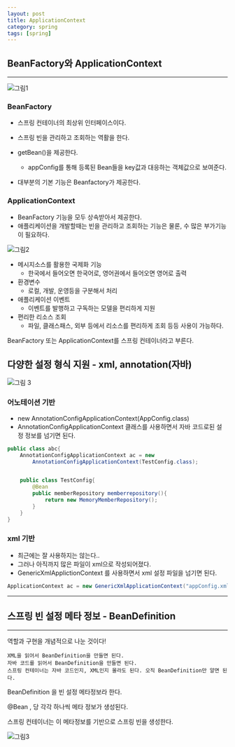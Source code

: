 ```yaml
---
layout: post
title: ApplicationContext
category: spring
tags: [spring]
---
```

## BeanFactory와 ApplicationContext
---
![그림1](https://itphutran.com/wp-content/uploads/2017/04/applicationcontext.jpg)

### BeanFactory

- 스프링 컨테이너의 최상위 인터페이스이다.
- 스프링 빈을 관리하고 조회하는 역활을 한다.
- getBean()을 제공한다.

    - appConfig를 통해 등록된 Bean들을 key값과 대응하는 객체값으로 보여준다.
- 대부분의 기본 기능은 Beanfactory가 제공한다.

### ApplicationContext
- BeanFactory 기능을 모두 상속받아서 제공한다.
- 애플리케이션을 개발할때는 빈을 관리하고 조회하는 기능은 물론, 수 많은 부가기능이 필요하다.

![그림2](https://t1.daumcdn.net/cfile/blog/136F2D3F4E8991D926)
- 메시지소스를 활용한 국제화 기능
    - 한국에서 들어오면 한국어로, 영어권에서 들어오면 영어로 출력
- 환경변수
    - 로컬, 개발, 운영등을 구분해서 처리
- 애플리케이션 이벤트
    - 이벤트를 발행하고 구독하는 모델을 편리하게 지원
- 편리한 리소스 조회
  - 파일, 클래스패스, 외부 등에서 리소스를 편리하게 조회
등등 사용이 가능하다.

BeanFactory 또는 ApplicationContext를 스프링 컨테이너라고 부른다.

## 다양한 설정 형식 지원 - xml, annotation(자바)

![그림 3](https://4.bp.blogspot.com/-szB6l8UWlhA/UC-SrBHNI-I/AAAAAAAAAGQ/nxq7H8s-bcs/s1600/applicationcontext_7_1.JPG)

### 어노테이션 기반
- new AnnotationConfigApplicationContext(AppConfig.class)
- AnnotationConfigApplicationContext 클래스를 사용하면서 자바 코드로된 설정 정보를 넘기면 된다.
```java
public class abc{
    AnnotationConfigApplicationContext ac = new
        AnnotationConfigApplicationContext(TestConfig.class);


    public class TestConfig{
        @Bean
        public memberRepository memberrepository(){
            return new MemoryMemberRepository();
        }
    }
}
```

### xml 기반
- 최근에는 잘 사용하지는 않는다..
- 그러나 아직까지 많은 파일이 xml으로 작성되어졌다.
- GenericXmlApplictionContext 를 사용하면서 xml 설정 파일을 넘기면 된다.
```java
ApplicationContext ac = new GenericXmlApplicationContext("appConfig.xml");
```
---
## 스프링 빈 설정 메타 정보 - BeanDefinition
---
역할과 구현을 개념적으로 나눈 것이다!

    XML을 읽어서 BeanDefinition을 만들면 된다.
    자바 코드를 읽어서 BeanDefinition을 만들면 된다.
    스프링 컨테이너는 자바 코드인지, XML인지 몰라도 된다. 오직 BeanDefinition만 알면 된다.

BeanDefinition 을 빈 설정 메타정보라 한다.

@Bean , <bean> 당 각각 하나씩 메타 정보가 생성된다.

스프링 컨테이너는 이 메타정보를 기반으로 스프링 빈을 생성한다.

![그림3](https://media.vlpt.us/images/happykimnh/post/5e76919b-d992-42fb-8aef-db1ddc30fdb6/image.png)


